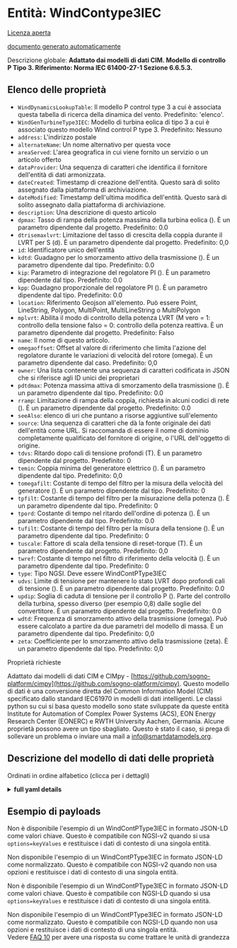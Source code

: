 Entità: WindContype3IEC  
=======================  
[Licenza aperta](https://github.com/smart-data-models//dataModel.EnergyCIM/blob/master/WindContPType3IEC/LICENSE.md)  
[documento generato automaticamente](https://docs.google.com/presentation/d/e/2PACX-1vTs-Ng5dIAwkg91oTTUdt8ua7woBXhPnwavZ0FxgR8BsAI_Ek3C5q97Nd94HS8KhP-r_quD4H0fgyt3/pub?start=false&loop=false&delayms=3000#slide=id.gb715ace035_0_60)  
Descrizione globale: **Adattato dai modelli di dati CIM. Modello di controllo P Tipo 3.  Riferimento: Norma IEC 61400-27-1 Sezione 6.6.5.3.**  

## Elenco delle proprietà  

- `WindDynamicsLookupTable`: Il modello P control type 3 a cui è associata questa tabella di ricerca della dinamica del vento. Predefinito: 'elenco'.  - `WindGenTurbineType3IEC`: Modello di turbina eolica di tipo 3 a cui è associato questo modello Wind control P type 3. Predefinito: Nessuno  - `address`: L'indirizzo postale  - `alternateName`: Un nome alternativo per questa voce  - `areaServed`: L'area geografica in cui viene fornito un servizio o un articolo offerto  - `dataProvider`: Una sequenza di caratteri che identifica il fornitore dell'entità di dati armonizzata.  - `dateCreated`: Timestamp di creazione dell'entità. Questo sarà di solito assegnato dalla piattaforma di archiviazione.  - `dateModified`: Timestamp dell'ultima modifica dell'entità. Questo sarà di solito assegnato dalla piattaforma di archiviazione.  - `description`: Una descrizione di questo articolo  - `dpmax`: Tasso di rampa della potenza massima della turbina eolica (). È un parametro dipendente dal progetto. Predefinito: 0.0  - `dtrisemaxlvrt`: Limitazione del tasso di crescita della coppia durante il LVRT per S (d). È un parametro dipendente dal progetto. Predefinito: 0,0  - `id`: Identificatore unico dell'entità  - `kdtd`: Guadagno per lo smorzamento attivo della trasmissione (). È un parametro dipendente dal tipo. Predefinito: 0.0  - `kip`: Parametro di integrazione del regolatore PI (). È un parametro dipendente dal tipo. Predefinito: 0.0  - `kpp`: Guadagno proporzionale del regolatore PI (). È un parametro dipendente dal tipo. Predefinito: 0.0  - `location`: Riferimento Geojson all'elemento. Può essere Point, LineString, Polygon, MultiPoint, MultiLineString o MultiPolygon  - `mplvrt`: Abilita il modo di controllo della potenza LVRT (M vero = 1: controllo della tensione falso = 0: controllo della potenza reattiva.  È un parametro dipendente dal progetto. Predefinito: Falso  - `name`: Il nome di questo articolo.  - `omegaoffset`: Offset al valore di riferimento che limita l'azione del regolatore durante le variazioni di velocità del rotore (omega). È un parametro dipendente dal caso. Predefinito: 0,0  - `owner`: Una lista contenente una sequenza di caratteri codificata in JSON che si riferisce agli ID unici dei proprietari  - `pdtdmax`: Potenza massima attiva di smorzamento della trasmissione (). È un parametro dipendente dal tipo. Predefinito: 0.0  - `rramp`: Limitazione di rampa della coppia, richiesta in alcuni codici di rete (). È un parametro dipendente dal progetto. Predefinito: 0.0  - `seeAlso`: elenco di uri che puntano a risorse aggiuntive sull'elemento  - `source`: Una sequenza di caratteri che dà la fonte originale dei dati dell'entità come URL. Si raccomanda di essere il nome di dominio completamente qualificato del fornitore di origine, o l'URL dell'oggetto di origine.  - `tdvs`: Ritardo dopo cali di tensione profondi (T). È un parametro dipendente dal progetto. Predefinito: 0  - `temin`: Coppia minima del generatore elettrico (). È un parametro dipendente dal tipo. Predefinito: 0,0  - `tomegafilt`: Costante di tempo del filtro per la misura della velocità del generatore (). È un parametro dipendente dal tipo. Predefinito: 0  - `tpfilt`: Costante di tempo del filtro per la misurazione della potenza (). È un parametro dipendente dal tipo. Predefinito: 0  - `tpord`: Costante di tempo nel ritardo dell'ordine di potenza (). È un parametro dipendente dal tipo. Predefinito: 0.0  - `tufilt`: Costante di tempo del filtro per la misura della tensione (). È un parametro dipendente dal tipo. Predefinito: 0  - `tuscale`: Fattore di scala della tensione di reset-torque (T). È un parametro dipendente dal progetto. Predefinito: 0,0  - `twref`: Costante di tempo nel filtro di riferimento della velocità (). È un parametro dipendente dal tipo. Predefinito: 0  - `type`: Tipo NGSI. Deve essere WindContPType3IEC  - `udvs`: Limite di tensione per mantenere lo stato LVRT dopo profondi cali di tensione (). È un parametro dipendente dal progetto. Predefinito: 0.0  - `updip`: Soglia di caduta di tensione per il controllo P ().  Parte del controllo della turbina, spesso diverso (per esempio 0,8) dalle soglie del convertitore. È un parametro dipendente dal progetto. Predefinito: 0.0  - `wdtd`: Frequenza di smorzamento attivo della trasmissione (omega). Può essere calcolato a partire da due parametri del modello di massa. È un parametro dipendente dal tipo. Predefinito: 0,0  - `zeta`: Coefficiente per lo smorzamento attivo della trasmissione (zeta). È un parametro dipendente dal tipo. Predefinito: 0,0    
Proprietà richieste  
Adattato dai modelli di dati CIM e CIMpy - [https://github.com/sogno-platform/cimpy](https://github.com/sogno-platform/cimpy). Questo modello di dati è una conversione diretta del Common Information Model (CIM) specificato dallo standard IEC61970 in modelli di dati intelligenti. Le classi python su cui si basa questo modello sono state sviluppate da queste entità Institute for Automation of Complex Power Systems (ACS), EON Energy Research Center (EONERC) e RWTH University Aachen, Germania. Alcune proprietà possono avere un tipo sbagliato. Questo è stato il caso, si prega di sollevare un problema o inviare una mail a info@smartdatamodels.org.  
## Descrizione del modello di dati delle proprietà  
Ordinati in ordine alfabetico (clicca per i dettagli)  
<details><summary><strong>full yaml details</strong></summary>    
```yaml  
WindContPType3IEC:    
  description: 'Adapted from CIM data models. P control model Type 3.  Reference: IEC Standard 61400-27-1 Section 6.6.5.3.'    
  properties:    
    WindDynamicsLookupTable:    
      description: 'The P control type 3 model with which this wind dynamics lookup table is associated. Default: ''list'''    
      type: number    
      x-ngsi:    
        model: https://schema.org/Number    
        type: Property    
    WindGenTurbineType3IEC:    
      description: 'Wind turbine type 3 model with which this Wind control P type 3 model is associated. Default: None'    
      type: number    
      x-ngsi:    
        model: https://schema.org/Number    
        type: Property    
    address:    
      description: 'The mailing address'    
      properties:    
        addressCountry:    
          description: 'Property. The country. For example, Spain. Model:''https://schema.org/addressCountry'''    
          type: string    
        addressLocality:    
          description: 'Property. The locality in which the street address is, and which is in the region. Model:''https://schema.org/addressLocality'''    
          type: string    
        addressRegion:    
          description: 'Property. The region in which the locality is, and which is in the country. Model:''https://schema.org/addressRegion'''    
          type: string    
        postOfficeBoxNumber:    
          description: 'Property. The post office box number for PO box addresses. For example, 03578. Model:''https://schema.org/postOfficeBoxNumber'''    
          type: string    
        postalCode:    
          description: 'Property. The postal code. For example, 24004. Model:''https://schema.org/https://schema.org/postalCode'''    
          type: string    
        streetAddress:    
          description: 'Property. The street address. Model:''https://schema.org/streetAddress'''    
          type: string    
      type: object    
      x-ngsi:    
        model: https://schema.org/address    
        type: Property    
    alternateName:    
      description: 'An alternative name for this item'    
      type: string    
      x-ngsi:    
        type: Property    
    areaServed:    
      description: 'The geographic area where a service or offered item is provided'    
      type: string    
      x-ngsi:    
        model: https://schema.org/Text    
        type: Property    
    dataProvider:    
      description: 'A sequence of characters identifying the provider of the harmonised data entity.'    
      type: string    
      x-ngsi:    
        type: Property    
    dateCreated:    
      description: 'Entity creation timestamp. This will usually be allocated by the storage platform.'    
      format: date-time    
      type: string    
      x-ngsi:    
        type: Property    
    dateModified:    
      description: 'Timestamp of the last modification of the entity. This will usually be allocated by the storage platform.'    
      format: date-time    
      type: string    
      x-ngsi:    
        type: Property    
    description:    
      description: 'A description of this item'    
      type: string    
      x-ngsi:    
        type: Property    
    dpmax:    
      description: 'Maximum wind turbine power ramp rate (). It is project dependent parameter. Default: 0.0'    
      type: number    
      x-ngsi:    
        model: https://schema.org/Number    
        type: Property    
    dtrisemaxlvrt:    
      description: 'Limitation of torque rise rate during LVRT for S (d). It is project dependent parameter. Default: 0.0'    
      type: number    
      x-ngsi:    
        model: https://schema.org/Number    
        type: Property    
    id:    
      anyOf: &windcontptype3iec_-_properties_-_owner_-_items_-_anyof    
        - description: 'Property. Identifier format of any NGSI entity'    
          maxLength: 256    
          minLength: 1    
          pattern: ^[\w\-\.\{\}\$\+\*\[\]`|~^@!,:\\]+$    
          type: string    
        - description: 'Property. Identifier format of any NGSI entity'    
          format: uri    
          type: string    
      description: 'Unique identifier of the entity'    
      x-ngsi:    
        type: Property    
    kdtd:    
      description: 'Gain for active drive train damping (). It is type dependent parameter. Default: 0.0'    
      type: number    
      x-ngsi:    
        model: https://schema.org/Number    
        type: Property    
    kip:    
      description: 'PI controller integration parameter (). It is type dependent parameter. Default: 0.0'    
      type: number    
      x-ngsi:    
        model: https://schema.org/Number    
        type: Property    
    kpp:    
      description: 'PI controller proportional gain (). It is type dependent parameter. Default: 0.0'    
      type: number    
      x-ngsi:    
        model: https://schema.org/Number    
        type: Property    
    location:    
      description: 'Geojson reference to the item. It can be Point, LineString, Polygon, MultiPoint, MultiLineString or MultiPolygon'    
      oneOf:    
        - description: 'Geoproperty. Geojson reference to the item. Point'    
          properties:    
            bbox:    
              items:    
                type: number    
              minItems: 4    
              type: array    
            coordinates:    
              items:    
                type: number    
              minItems: 2    
              type: array    
            type:    
              enum:    
                - Point    
              type: string    
          required:    
            - type    
            - coordinates    
          title: 'GeoJSON Point'    
          type: object    
        - description: 'Geoproperty. Geojson reference to the item. LineString'    
          properties:    
            bbox:    
              items:    
                type: number    
              minItems: 4    
              type: array    
            coordinates:    
              items:    
                items:    
                  type: number    
                minItems: 2    
                type: array    
              minItems: 2    
              type: array    
            type:    
              enum:    
                - LineString    
              type: string    
          required:    
            - type    
            - coordinates    
          title: 'GeoJSON LineString'    
          type: object    
        - description: 'Geoproperty. Geojson reference to the item. Polygon'    
          properties:    
            bbox:    
              items:    
                type: number    
              minItems: 4    
              type: array    
            coordinates:    
              items:    
                items:    
                  items:    
                    type: number    
                  minItems: 2    
                  type: array    
                minItems: 4    
                type: array    
              type: array    
            type:    
              enum:    
                - Polygon    
              type: string    
          required:    
            - type    
            - coordinates    
          title: 'GeoJSON Polygon'    
          type: object    
        - description: 'Geoproperty. Geojson reference to the item. MultiPoint'    
          properties:    
            bbox:    
              items:    
                type: number    
              minItems: 4    
              type: array    
            coordinates:    
              items:    
                items:    
                  type: number    
                minItems: 2    
                type: array    
              type: array    
            type:    
              enum:    
                - MultiPoint    
              type: string    
          required:    
            - type    
            - coordinates    
          title: 'GeoJSON MultiPoint'    
          type: object    
        - description: 'Geoproperty. Geojson reference to the item. MultiLineString'    
          properties:    
            bbox:    
              items:    
                type: number    
              minItems: 4    
              type: array    
            coordinates:    
              items:    
                items:    
                  items:    
                    type: number    
                  minItems: 2    
                  type: array    
                minItems: 2    
                type: array    
              type: array    
            type:    
              enum:    
                - MultiLineString    
              type: string    
          required:    
            - type    
            - coordinates    
          title: 'GeoJSON MultiLineString'    
          type: object    
        - description: 'Geoproperty. Geojson reference to the item. MultiLineString'    
          properties:    
            bbox:    
              items:    
                type: number    
              minItems: 4    
              type: array    
            coordinates:    
              items:    
                items:    
                  items:    
                    items:    
                      type: number    
                    minItems: 2    
                    type: array    
                  minItems: 4    
                  type: array    
                type: array    
              type: array    
            type:    
              enum:    
                - MultiPolygon    
              type: string    
          required:    
            - type    
            - coordinates    
          title: 'GeoJSON MultiPolygon'    
          type: object    
      x-ngsi:    
        type: Geoproperty    
    mplvrt:    
      description: 'Enable LVRT power control mode (M true = 1: voltage control false = 0: reactive power control.  It is project dependent parameter. Default: False'    
      type: number    
      x-ngsi:    
        model: https://schema.org/Number    
        type: Property    
    name:    
      description: 'The name of this item.'    
      type: string    
      x-ngsi:    
        type: Property    
    omegaoffset:    
      description: 'Offset to reference value that limits controller action during rotor speed changes (omega). It is case dependent parameter. Default: 0.0'    
      type: number    
      x-ngsi:    
        model: https://schema.org/Number    
        type: Property    
    owner:    
      description: 'A List containing a JSON encoded sequence of characters referencing the unique Ids of the owner(s)'    
      items:    
        anyOf: *windcontptype3iec_-_properties_-_owner_-_items_-_anyof    
        description: 'Property. Unique identifier of the entity'    
      type: array    
      x-ngsi:    
        type: Property    
    pdtdmax:    
      description: 'Maximum active drive train damping power (). It is type dependent parameter. Default: 0.0'    
      type: number    
      x-ngsi:    
        model: https://schema.org/Number    
        type: Property    
    rramp:    
      description: 'Ramp limitation of torque, required in some grid codes (). It is project dependent parameter. Default: 0.0'    
      type: number    
      x-ngsi:    
        model: https://schema.org/Number    
        type: Property    
    seeAlso:    
      description: 'list of uri pointing to additional resources about the item'    
      oneOf:    
        - items:    
            format: uri    
            type: string    
          minItems: 1    
          type: array    
        - format: uri    
          type: string    
      x-ngsi:    
        type: Property    
    source:    
      description: 'A sequence of characters giving the original source of the entity data as a URL. Recommended to be the fully qualified domain name of the source provider, or the URL to the source object.'    
      type: string    
      x-ngsi:    
        type: Property    
    tdvs:    
      description: 'Timedelay after deep voltage sags (T). It is project dependent parameter. Default: 0'    
      type: number    
      x-ngsi:    
        model: https://schema.org/Number    
        type: Property    
    temin:    
      description: 'Minimum electrical generator torque (). It is type dependent parameter. Default: 0.0'    
      type: number    
      x-ngsi:    
        model: https://schema.org/Number    
        type: Property    
    tomegafilt:    
      description: 'Filter time constant for generator speed measurement (). It is type dependent parameter. Default: 0'    
      type: number    
      x-ngsi:    
        model: https://schema.org/Number    
        type: Property    
    tpfilt:    
      description: 'Filter time constant for power measurement (). It is type dependent parameter. Default: 0'    
      type: number    
      x-ngsi:    
        model: https://schema.org/Number    
        type: Property    
    tpord:    
      description: 'Time constant in power order lag (). It is type dependent parameter. Default: 0.0'    
      type: number    
      x-ngsi:    
        model: https://schema.org/Number    
        type: Property    
    tufilt:    
      description: 'Filter time constant for voltage measurement (). It is type dependent parameter. Default: 0'    
      type: number    
      x-ngsi:    
        model: https://schema.org/Number    
        type: Property    
    tuscale:    
      description: 'Voltage scaling factor of reset-torque (T). It is project dependent parameter. Default: 0.0'    
      type: number    
      x-ngsi:    
        model: https://schema.org/Number    
        type: Property    
    twref:    
      description: 'Time constant in speed reference filter (). It is type dependent parameter. Default: 0'    
      type: number    
      x-ngsi:    
        model: https://schema.org/Number    
        type: Property    
    type:    
      description: 'NGSI type. It has to be WindContPType3IEC'    
      enum:    
        - WindContPType3IEC    
      type: string    
      x-ngsi:    
        type: Property    
    udvs:    
      description: 'Voltage limit for hold LVRT status after deep voltage sags (). It is project dependent parameter. Default: 0.0'    
      type: number    
      x-ngsi:    
        model: https://schema.org/Number    
        type: Property    
    updip:    
      description: 'Voltage dip threshold for P-control ().  Part of turbine control, often different (e.g 0.8) from converter thresholds. It is project dependent parameter. Default: 0.0'    
      type: number    
      x-ngsi:    
        model: https://schema.org/Number    
        type: Property    
    wdtd:    
      description: 'Active drive train damping frequency (omega). It can be calculated from two mass model parameters. It is type dependent parameter. Default: 0.0'    
      type: number    
      x-ngsi:    
        model: https://schema.org/Number    
        type: Property    
    zeta:    
      description: 'Coefficient for active drive train damping (zeta). It is type dependent parameter. Default: 0.0'    
      type: number    
      x-ngsi:    
        model: https://schema.org/Number    
        type: Property    
  required: []    
  type: object    
  x-derived-from: ""    
  x-disclaimer: 'Redistribution and use in source and binary forms, with or without modification, are permitted  provided that the license conditions are met. Copyleft (c) 2021 Contributors to Smart Data Models Program'    
  x-license-url: https://github.com/smart-data-models/dataModel.EnergyCIM/blob/master/WindContPType3IEC/LICENSE.md    
  x-model-schema: https://smart-data-models.github.io/dataModels.CIMEnergyClasses/WindContPType3IEC/schema.json    
  x-model-tags: ""    
  x-version: 0.0.1    
```  
</details>    
## Esempio di payloads  
Non è disponibile l'esempio di un WindContPType3IEC in formato JSON-LD come valori chiave. Questo è compatibile con NGSI-v2 quando si usa `options=keyValues` e restituisce i dati di contesto di una singola entità.  
Non disponibile l'esempio di un WindContPType3IEC in formato JSON-LD come normalizzato. Questo è compatibile con NGSI-v2 quando non usa opzioni e restituisce i dati di contesto di una singola entità.  
Non è disponibile l'esempio di un WindContPType3IEC in formato JSON-LD come valori chiave. Questo è compatibile con NGSI-LD quando si usa `options=keyValues` e restituisce i dati di contesto di una singola entità.  
Non disponibile l'esempio di un WindContPType3IEC in formato JSON-LD come normalizzato. Questo è compatibile con NGSI-LD quando non usa opzioni e restituisce i dati di contesto di una singola entità.  
Vedere [FAQ 10](https://smartdatamodels.org/index.php/faqs/) per avere una risposta su come trattare le unità di grandezza